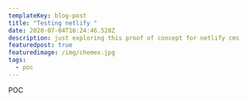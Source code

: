 ```yaml
---
templateKey: blog-post
title: "Testing netlify "
date: 2020-07-04T16:24:46.528Z
description: just exploring this proof of concept for netlify cms
featuredpost: true
featuredimage: /img/chemex.jpg
tags:
  - poc
---
```

POC